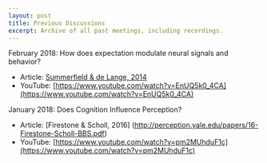 ```yaml
---
layout: post
title: Previous Discussions
excerpt: Archive of all past meetings, including recordings.
---
```


February 2018: How does expectation modulate neural signals and behavior?
  * Article: [Summerfield & de Lange, 2014](https://www.nature.com/articles/nrn3838.pdf)
  * YouTube: [https://www.youtube.com/watch?v=EnUQ5k0_4CA](https://www.youtube.com/watch?v=EnUQ5k0_4CA)

January 2018: Does Cognition Influence Perception?
  * Article: [Firestone & Scholl, 2016] (http://perception.yale.edu/papers/16-Firestone-Scholl-BBS.pdf)
  * YouTube: [https://www.youtube.com/watch?v=pm2MUhduF1c](https://www.youtube.com/watch?v=pm2MUhduF1c)
